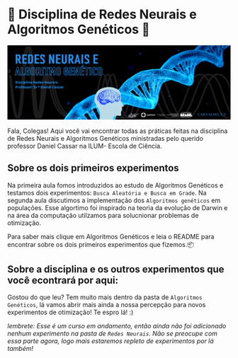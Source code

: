 # 🧠 **Disciplina de Redes Neurais e Algoritmos Genéticos** 🧬

![image](Imagens/inicial.png)

Fala, Colegas! Aqui você vai encontrar todas as práticas feitas na disciplina de Redes Neurais e Algoritmos Genéticos ministradas pelo querido professor Daniel Cassar na ILUM- Escola de Ciência.

## Sobre os dois primeiros experimentos 

Na primeira aula fomos introduzidos ao estudo de Algoritmos Genéticos e testamos dois experimentos: `Busca Aleatória e Busca em Grade`.
Na segunda aula discutimos a implementação dos `Algoritmos genéticos` em populações. Esse algortimo foi inspirado na teoria da evolução de Darwin e na área da computação utilzamos para solucnionar problemas de otimização.

Para saber mais clique em Algoritmos Genéticos e leia o README para encontrar sobre os dois primeiros experimentos que fizemos.📦


## Sobre a disciplina e os outros experimentos que você econtrará por aqui:

Gostou do que leu? Tem muito mais dentro da pasta de `Algoritmos Genéticos`, lá vamos abrir mais ainda a nossa percepção para novos experimentos de otimização! Te espro lá! :)

_lembrete: Esse é um curso em andamento, então ainda não foi adicionado nenhum experimento na pasta de `Redes Neurais`. Não se preocupe com essa parte agora, logo mais estaremos repleto de experimentos por lá também!_














